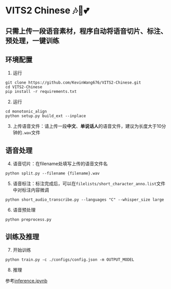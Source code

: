 # VITS2 Chinese 🎶🌟💕
## 只需上传一段语音素材，程序自动将语音切片、标注、预处理，一键训练
## 环境配置
1. 运行
```
git clone https://github.com/KevinWang676/VITS2-Chinese.git
cd VITS2-Chinese
pip install -r requirements.txt
```
2. 运行
```
cd monotonic_align
python setup.py build_ext --inplace
```
3. 上传语音文件：请上传一段**中文**、**单说话人**的语音文件，建议为长度大于10分钟的`.wav`文件
## 语音处理
4. 语音切片：在filename处填写上传的语音文件名
```
python split.py --filename {filename}.wav
```
5. 语音标注：标注完成后，可以在`filelists/short_character_anno.list`文件中对标注内容微调
```
python short_audio_transcribe.py --languages "C" --whisper_size large
```
6. 语音预处理
```
python preprocess.py
```
## 训练及推理
7. 开始训练
```
python train.py -c ./configs/config.json -m OUTPUT_MODEL
```
8. 推理

参考[inference.ipynb](https://github.com/KevinWang676/VITS2-Chinese/blob/main/inference.ipynb)
